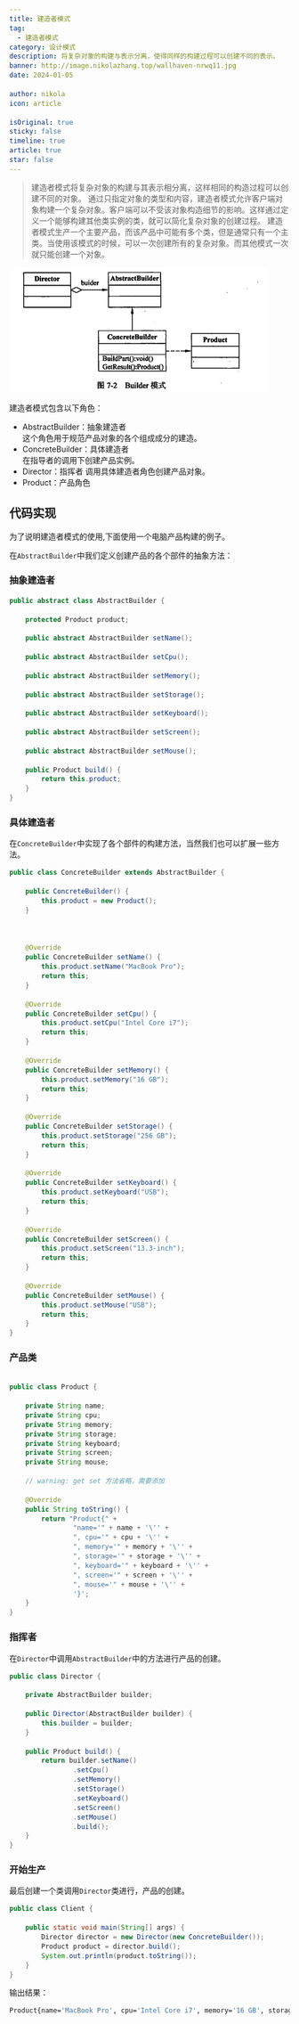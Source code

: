 ```yaml
---
title: 建造者模式
tag:
  - 建造者模式
category: 设计模式
description: 将复杂对象的构建与表示分离，使得同样的构建过程可以创建不同的表示。
banner: http://image.nikolazhang.top/wallhaven-nrwq11.jpg
date: 2024-01-05

author: nikola
icon: article

isOriginal: true
sticky: false
timeline: true
article: true
star: false
---
```


> 建造者模式将复杂对象的构建与其表示相分离，这样相同的构造过程可以创建不同的对象。
> 通过只指定对象的类型和内容，建造者模式允许客户端对象构建一个复杂对象。客户端可以不受该对象构造细节的影响。这样通过定义一个能够构建其他类实例的类，就可以简化复杂对象的创建过程。
> 建造者模式生产一个主要产品，而该产品中可能有多个类，但是通常只有一个主类。当使用该模式的时候，可以一次创建所有的复杂对象。而其他模式一次就只能创建一个对象。

![Alt text](images/4-builder/image.png)

建造者模式包含以下角色：

- AbstractBuilder：抽象建造者  
    这个角色用于规范产品对象的各个组成成分的建造。
- ConcreteBuilder：具体建造者  
    在指导者的调用下创建产品实例。
- Director：指挥者
    调用具体建造者角色创建产品对象。
- Product：产品角色

## 代码实现

为了说明建造者模式的使用,下面使用一个电脑产品构建的例子。

在`AbstractBuilder`中我们定义创建产品的各个部件的抽象方法：

### 抽象建造者

```java
public abstract class AbstractBuilder {

    protected Product product;

    public abstract AbstractBuilder setName();

    public abstract AbstractBuilder setCpu();

    public abstract AbstractBuilder setMemory();

    public abstract AbstractBuilder setStorage();

    public abstract AbstractBuilder setKeyboard();

    public abstract AbstractBuilder setScreen();

    public abstract AbstractBuilder setMouse();

    public Product build() {
        return this.product;
    }
}
```

### 具体建造者

在`ConcreteBuilder`中实现了各个部件的构建方法，当然我们也可以扩展一些方法。

```java
public class ConcreteBuilder extends AbstractBuilder {

    public ConcreteBuilder() {
        this.product = new Product();
    }

    

    @Override
    public ConcreteBuilder setName() {
        this.product.setName("MacBook Pro");
        return this;
    }

    @Override
    public ConcreteBuilder setCpu() {
        this.product.setCpu("Intel Core i7");
        return this;
    }

    @Override
    public ConcreteBuilder setMemory() {
        this.product.setMemory("16 GB");
        return this;
    }

    @Override
    public ConcreteBuilder setStorage() {
        this.product.setStorage("256 GB");
        return this;
    }

    @Override
    public ConcreteBuilder setKeyboard() {
        this.product.setKeyboard("USB");
        return this;
    }

    @Override
    public ConcreteBuilder setScreen() {
        this.product.setScreen("13.3-inch");
        return this;
    }

    @Override
    public ConcreteBuilder setMouse() {
        this.product.setMouse("USB");
        return this;
    }
}

```

### 产品类

```java

public class Product {

    private String name;
    private String cpu;
    private String memory;
    private String storage;
    private String keyboard;
    private String screen;
    private String mouse;

    // warning: get set 方法省略，需要添加
  
    @Override
    public String toString() {
        return "Product{" +
                "name='" + name + '\'' +
                ", cpu='" + cpu + '\'' +
                ", memory='" + memory + '\'' +
                ", storage='" + storage + '\'' +
                ", keyboard='" + keyboard + '\'' +
                ", screen='" + screen + '\'' +
                ", mouse='" + mouse + '\'' +
                '}';
    }
}

```

### 指挥者

在`Director`中调用`AbstractBuilder`中的方法进行产品的创建。

```java
public class Director {

    private AbstractBuilder builder;

    public Director(AbstractBuilder builder) {
        this.builder = builder;
    }

    public Product build() {
        return builder.setName()
                .setCpu()
                .setMemory()
                .setStorage()
                .setKeyboard()
                .setScreen()
                .setMouse()
                .build();
    }
}
```

### 开始生产

最后创建一个类调用`Director`类进行，产品的创建。

```java
public class Client {
    
    public static void main(String[] args) {
        Director director = new Director(new ConcreteBuilder());
        Product product = director.build();
        System.out.println(product.toString());
    }
}
```

输出结果：

```bash
Product{name='MacBook Pro', cpu='Intel Core i7', memory='16 GB', storage='256 GB', keyboard='USB', screen='13.3-inch', mouse='USB'}
```
